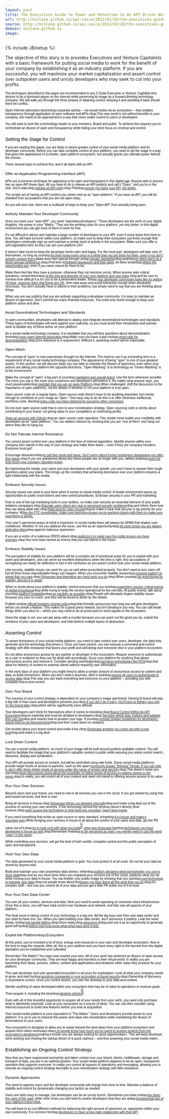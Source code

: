 ```yaml
---
layout: post
title: The Executives Guide to Power and Retention In An API Driven World
url: http://kinlane.github.io/api-voice/2013/02/28/the-executives-guide-to-power-and-retention-in-an-api-driven-world/
source: http://kinlane.github.io/api-voice/2013/02/28/the-executives-guide-to-power-and-retention-in-an-api-driven-world/
domain: kinlane.github.io
image: 
---
```

{% include JB/setup %}<p><p>The objective of this story is to provides Executives and  Venture Capitalists with a basic framework for putting social media to  work for the benefit of your company by establishing it as an industry  platform. If you are successful, you will maximize your market  capitalization and assert control over outspoken users and unruly  developers who may seek to cut into your profits.</p>
<div id="contents" style="color: #000000; font-family: Verdana, Arial, Helvetica, sans-serif; font-size: 10px; font-style: normal; font-variant: normal; font-weight: normal; letter-spacing: normal; line-height: normal; orphans: auto; text-align: start; text-indent: 0px; text-transform: none; white-space: normal; widows: auto; word-spacing: 0px;">
<p>The techniques described in this paper are  recommended to any C-Suite Executive or Venture Capitalist who desires  to be a dominant player on the Internet while preserving its image as a  forward-thinking technology company. We will walk you through the three  phases of attaining control, keeping it and wrestling it back should  there be conflict<strong>.</strong></p>
<ol class="mainlist" style="font-weight: normal;"> </ol>
<p style="font-weight: normal;">Open Internet advocates desirenbsp;corporate  activity -- via social media via an ecosystem -- that enables  transparency through application of open software and APIs.nbsp;This  new world is not without benefits to your company, but needs to be  approached in a way that never cedes control to users or developers.</p>
<p style="font-weight: normal;">You will want to look like a technology leader to  your investors, Board and public. To achieve this requires you to  orchestrate an illusion of open and transparency while hiding your  strict focus on revenue and control.<a style="display: inline-block; background-image: url(/jscripts/tiny_mce/themes/advanced/skins/default/img/items.gif); width: 11px !important; height: 11px !important; background-position: 0px 0px; background-repeat: no-repeat no-repeat;" name="id.fjriogaiddjj" href="#"></a></p>
<h2 style="font-weight: normal;">Setting the Stage for Control</h2>
<p style="font-weight: normal;">If you are reading this paper, you are likely to  desire greater control of your social media platform and its developer  community. Before you can take complete control of your platform, you  need to set the stage in a way that gives the appearance of a chaotic,  open platform ecosystem, but actually grants you ultimate power behind  the scenes.</p>
<p style="font-weight: normal;">There several ways to achieve this, and it all starts with an API.</p>
<h3 style="font-weight: normal;">Offer an Application Programming Interface (API)</h3>
<p style="font-weight: normal;">APIs are a common technique for appearing to be open  and transparent in this digital age. Anyone who is anyone has an open  API these days. All you have to do is release an API publicly and call  it &ldquo;Open,&rdquo; and you're in the club. Don&rsquo;t wait,nbsp;<a class="c3" href="http://blog.twitter.com/2006/09/introducing-twitter-api.html">release an API early</a>.nbsp;Thenbsp;<a class="c3" href="http://blog.facebook.com/blog.php?post=2207512130">sooner you have your API, the better.</a></p>
<p style="font-weight: normal;">The simple act of having an API confers you street  cred as an &ldquo;open platform.&rdquo; If you have an API, you will be shielded  from accusations that you are not open.nbsp;</p>
<p style="font-weight: normal;">As you will soon see, there are a multitude of ways to keep your &ldquo;Open API&rdquo; from actually being open.</p>
<h3 style="font-weight: normal;">Actively Maintain Your Developer Community</h3>
<p style="font-weight: normal;">Once you have your &ldquo;open API&rdquo;, you need &ldquo;opennbsp;developers.&rdquo;  These developers are the serfs of your digital kingdom, the power in  your &ldquo;Matrix.&rdquo; They are the working class for your platform, yet only  better; in this digital environment you can get most of them to work for  free.</p>
<p style="font-weight: normal;">It&rsquo;s not difficult to attract and maintain a large  number of developers to your API, even if some leave from time to time.  You will have turnover within your platform, so make sure to keep their  ecosystem just lively enough that developers continually sign up and  maintain a certain level of activity in the ecosystem. Make sure you  offer a self-registration form so they can join your platform 24/7.</p>
<p style="font-weight: normal;">It doesn&rsquo;t take much to keep the developer herds  calm and happy. For the most part, developers will take care of  themselves, so long as younbsp;<a class="c3" href="http://mashable.com/2010/04/14/twitters-executives-answer-everybodys-questions-live/">let them know every once in a while that you are there for them, even if you don&rsquo;t actively support them</a><a class="c3" href="http://mashable.com/2010/04/14/twitters-executives-answer-everybodys-questions-live/">.</a>Make them feel special through anbsp;<a class="c3" href="http://developers.facebook.com/blog/post/417/">regular newsletter</a>nbsp;andnbsp;<a class="c3" href="http://www.washingtonpost.com/blogs/faster-forward/post/facebook-announces-f8-developer-conference/2011/08/25/gIQAR9d0fJ_blog.html">by feting them at a lavish annual conference</a>.nbsp;Find time to<a class="c3" href="http://mashable.com/2010/04/14/twitters-executives-answer-everybodys-questions-live/">highlight developers and their apps</a>, let them knownbsp;<a class="c3" href="http://www.voiceoftech.com/swhitley/index.php/2011/03/a-letter-to-ryan-sarver/">where the opportunities are</a>, even if you never intend for them to be.</p>
<p style="font-weight: normal;">Make them feel like they have a purpose, otherwise they can become unruly. When anyone asks critical questions, remind themnbsp;<a class="c3" href="https://groups.google.com/forum/?fromgroups#!topic/twitter-development-talk/yCzVnHqHIWo">of the size and diversity of your your platform and user base</a>,nbsp;and be sure to mention how difficult it is for you to be a benevolent leader. Ifnbsp;<a class="c3" href="http://www.google.com/url?q=http%3A%2F%2Fgigaom.com%2F2010%2F07%2F02%2Fwhats-on-deck-for-twitters-platform-app-promotion-and-another-dev-conference%2F&amp;sa=D&amp;sntz=1&amp;usg=AFQjCNERZ1aU8ysPMIEuoiVcAyV79JsCJg">your developer community looks like its getting off track, reassure them that things are OK</a>,  then step away and avoid interaction except when absolutely necessary.  You don&rsquo;t actually have to attend to their problems, but simply need to  say that you are thinking about things.</p>
<p style="font-weight: normal;">When you are say publicly that you are actively  supporting a developer community, it is easy to maintain an illusion of  openness. Don&rsquo;t commit too many financial resources. You need only  invest enough to keep your platform active and alive.</p>
<h3 style="font-weight: normal;">Avoid Decentralized Technologies and Standards</h3>
<p style="font-weight: normal;">In open communities, developers will attempt to  deploy and integrate decentralized technologies and standards. These  types of technologies will work against your authority, so you must  avoid their introduction and actively seek to disable any of these  active on your platform.</p>
<p style="font-weight: normal;">As a social media technology company, it is inevitable that you will face questions about decentralization fromnbsp;<a class="c3" href="http://al3x.net/2010/09/15/last-thing-about-twitter.html">noisy open Internet advocates.</a>nbsp;Make sure you have a plan tonbsp;<a class="c3" href="http://techcrunch.com/2010/09/16/decentralize-twitter/">resist calls for decentralization</a>.nbsp;Zero tolerance is a requirement. Without it, asserting control will be impossible.</p>
<h3 style="font-weight: normal;">Open-Wash:</h3>
<p style="font-weight: normal;">The concept of &ldquo;open&rdquo; is now mainstream thought on  the Internet. The need to use it as a branding term is a requirement of  any social media technology company. The appearance of being &ldquo;open&rdquo; is  one of your greatest assets. In this section, we will discuss steps you  can take to maintain the illusion of openness, even when your actions  are taking your platform the opposite directions. &ldquo;Open-Washing&rdquo; is to  technology as &ldquo;Green-Washing&rdquo; is to the environment.</p>
<p style="font-weight: normal;">Make the concept of &ldquo;open&rdquo; a big part of yournbsp;<a class="c3" href="http://www.itworld.com/it-managementstrategy/291719/twitter-open-source-washing-its-image">marketing and overall brand</a>.  Use the term whenever possible. The more you say it, the more your  customers and developers will believe it. No matter what anyone says,  you must passionatelynbsp;<a class="c3" href="http://blog.programmableweb.com/2012/07/09/the-twitter-api-still-an-open-platform/">maintain that you are an open Platform</a>.nbsp;When  challenged, shift the discussion to the importance of open platforms,  not the details of whether or not your platform is truly open.</p>
<p style="font-weight: normal;">Open source code on a regular basis. Open source  code doesn&rsquo;t have to be anything important, but merely enough to  contribute to your image as &ldquo;open.&rdquo; One easy way to do do this is to  offer otherwise ineffectual, worthless code, likenbsp;<a class="c3" href="http://engineering.twitter.com/2011/08/storm-is-coming-more-details-and-plans.html">extra code you have obtained by acquiring other companies</a></p>
<p style="font-weight: normal;">Do not ever open source code that is core to your  monetization strategy. Open sourcing code is strictly about contributing  to your brand, not giving value to your competitors or minimizing  profits.&nbsp;</p>
<p style="font-weight: normal;"><a class="c3" href="http://twitter.github.com/">Open an account with Github</a>,nbsp;an  open source code repository. This simple move builds your credibility  with developers as an &ldquo;open platform.&rdquo; You can deflect criticism by  showing that you are &ldquo;one of them&rdquo; and hang out where they like to hang  out.</p>
<h3 style="font-weight: normal;">Do Not Tolerate Internal Resistance</h3>
<p style="font-weight: normal;">You cannot assert control over your platform in the  face of internal opposition. Identify anyone within your company who  stands in the way of your strategy and make them leave -- even if they  are company founders. Everyone must go!!</p>
<p style="font-weight: normal;">Encourage dissentersnbsp;<a class="c3" href="http://www.google.com/url?q=http%3A%2F%2Ftechcrunch.com%2F2011%2F12%2F12%2Ftwitter-employees-leaving-stock%2F&amp;sa=D&amp;sntz=1&amp;usg=AFQjCNHxzn-aziIOWu6aKfdo-rRt14jUMQ">to sell ther stock and leave. Don&rsquo;t worry about former employees disparaging you after they leave</a>.nbsp;If you are questioned about why these people are no longer with you, deflect andnbsp;<a class="c3" href="http://tech.fortune.cnn.com/2011/11/14/leaving-twitter/">point out how much your company has</a><a class="c3" href="http://www.google.com/url?q=http%3A%2F%2Ftech.fortune.cnn.com%2F2011%2F11%2F14%2Fleaving-twitter%2F&amp;sa=D&amp;sntz=1&amp;usg=AFQjCNFM8fYesR3MWpuiV_ba_uioB3rVTA">nbsp;grown</a>.&nbsp;</p>
<p style="font-weight: normal;">By impressing the media, your users and your  developers with your growth, you won&rsquo;t have to answer their tough  questions about your plans. This brings up the corollary that achieving  dominance over your platform requires a tight relationship with the  media.</p>
<h3 style="font-weight: normal;">Embrace Security Issues</h3>
<p style="font-weight: normal;">Security issues can work in your favor when it comes  to social media control. A hostile environment opens up opportunities  to justify crack-downs and new control procedures. Embrace security in  your PR and marketing.</p>
<p style="font-weight: normal;">Fear is one of the top marketing tools in your  toolbox, so make user security an essential element of your public  relations campaigns.nbsp;<a class="c3" href="http://blog.twitter.com/2010/02/avoid-phishing-scams.html">Educate users about any real or perceived security problems</a>nbsp;and inform them how they are being dealt with.nbsp;<a class="c3" href="http://engineering.twitter.com/2012/03/past-few-months-have-been-busy-for.html">Hold security open houses</a>nbsp;to make it clear that security is top priority for your company. W<a class="c3" href="http://blog.twitter.com/2010/06/ftc-announcement.html">hen the FTC investigates, make sure everyone knows you&rsquo;re working closely with them to make sure everything is alright.</a></p>
<p style="font-weight: normal;">Your user&rsquo;s perceived peace of mind is important. In  social media there will always be SPAM that shakes user confidence.  Whether or not you address the issue, use this as an opportunitynbsp;<a class="c3" href="http://blog.twitter.com/2008/08/making-progress-on-spam.html">let users know you are always defending them</a>nbsp;against malicious spammers.&nbsp;</p>
<p style="font-weight: normal;">If you are a victim of a malicious DDOS attack,nbsp;<a class="c3" href="http://blog.twitter.com/2009/08/denial-of-service-attack.html">publicize it to make sure the public knows you have enemies</a>.nbsp;You now have named an enemy that you can blame in the future.</p>
<h3 style="font-weight: normal;">Embrace Stability Issues</h3>
<p style="font-weight: normal;">The perception of stability for your platform will  be a complex set of emotional areas for you to exploit with your users  and developers, and can serve as excellent distractions when the time is  right. Any accusations of wrongdoing can easily be deflected or lost in  the confusion as you assert control over your social media platform.</p>
<p style="font-weight: normal;">Like security, stability issues can work for you as  well when prescribed properly. You don&rsquo;t want to turn users off, but let  them know unpredictable things can happen. When you encounter stability  issuesnbsp;<a class="c3" href="http://blog.twitter.com/2010/06/whats-happening-with-twitter.html">respond publicly to signal that you care</a>.nbsp;<a class="c3" href="http://engineering.twitter.com/2011/03/great-migration-winter-of-2011.html">Showcase and dramatize any hard work you do</a>.nbsp;When younbsp;<a class="c3" href="http://blog.twitter.com/2007/12/downtime-rescheduled-shorter.html">do good things for stability, discuss it in detail</a>.</p>
<p style="font-weight: normal;">When in doubt about your platform&rsquo;s stability, remind everyone that you arenbsp;<a class="c3" href="http://blog.twitter.com/2009/06/up-up-and-away.html">supporting mission critical events of global importance</a>nbsp;while trying to keep the service operational for the normals. At public events, talk about yournbsp;<a class="c3" href="http://allthingsd.com/20110107/live-twitter-ceo-dick-costolo-at-dces/">platform</a><a class="c3" href="http://www.google.com/url?q=http%3A%2F%2Fallthingsd.com%2F20110107%2Flive-twitter-ceo-dick-costolo-at-dces%2F&amp;sa=D&amp;sntz=1&amp;usg=AFQjCNESbe8pmuBlAGlQH2IOYLcLYrkYgw">&rsquo;s</a><a class="c3" href="http://allthingsd.com/20110107/live-twitter-ceo-dick-costolo-at-dces/">reliability</a>nbsp;<a class="c3" href="http://blog.twitter.com/2010/07/reliability.html">as candidly as possible</a>.nbsp;People will ultimately forgive stability issues because you care so much, and they will be bored to death by the details.</p>
<p style="font-weight: normal;">Publish annbsp;<a class="c3" href="http://developers.facebook.com/roadmap/change-policy/">official breaking change policy</a>nbsp;that  formally announces how long you will give developers before you break a  feature. This makes for a great press release, but isn&rsquo;t binding in any  way. You can still break things when you elect to -- which you may need  to do at some point to send signals to the ecosystem.</p>
<p style="font-weight: normal;">Onee the stage is set, you can get away with a  murder because you can point out the good you do, exploit the emotions  of your users and developers, and hide behind multiple layers of  abstraction.<a style="display: inline-block; background-image: url(/jscripts/tiny_mce/themes/advanced/skins/default/img/items.gif); width: 11px !important; height: 11px !important; background-position: 0px 0px; background-repeat: no-repeat no-repeat;" name="id.z5rwzp62nsva" href="#"></a></p>
<h2 style="font-weight: normal;">Asserting Control</h2>
<p style="font-weight: normal;">To assert dominance of your social media platform,  you need to take control over users, developer, the data they generate  and the technology that drives it. Once you have control, you can  execute a command and control strategy with little resistance that  favors your profit and well-being over everyone else in your platform  ecosystem.</p>
<p style="font-weight: normal;">Do not allow anonymous access by any partner or  developer in the ecosystem. Require everyone to authenticate as a user  or endpoint so they can be dealt with accordingly. Scour your platform  for anything that allows anonymous access and remove it. Consider  ejecting seeminglynbsp;<a class="c3" href="http://mashable.com/2012/09/05/twitter-api-rss/">harmless technologies like RSS</a>nbsp;that allow for delivery of content to external clients without requiring user information.</p>
<p style="font-weight: normal;">In the early days of your platform you might need to  allow a certain amount of anonymous access to content and data, to  build momentum. When you don&rsquo;t need it anymore, ditch it andnbsp;<a class="c3" href="https://dev.twitter.com/blog/changes-coming-to-twitter-api">require all users to authenticate to access data</a>.nbsp;This way you can track everything and everyone on your platform -- providing you with complete end-to-end control.</p>
<h3 style="font-weight: normal;">Own Your Brand</h3>
<p style="font-weight: normal;">The success of your control strategy is dependent on  your company&rsquo;s image and brand. Owning th brand will play a big role in  how users and developers perceive you.nbsp;<a class="c3" href="http://www.google.com/url?q=http%3A%2F%2Fwww.newsy.com%2Fvideos%2Ftwitter-tightens-up-its-brand&amp;sa=D&amp;sntz=1&amp;usg=AFQjCNHKZHsqwIDOo85z47HmcXjHg46cRA">If you don&rsquo;t do it early, you&rsquo;ll have to tighten your grip on the brand later</a>,nbsp;which will be significantly more difficult.</p>
<p style="font-weight: normal;">Your developers can&rsquo;t think for themselves when it comes to branding.nbsp;<a class="c3" href="http://apievangelist.com/2012/06/06/brand-control-within-an-api-ecosystem-twitter-edition/">Brand Control Within An API Ecosystem</a>nbsp;is essential and must be dictated to developers.nbsp;<a class="c3" href="http://www.google.com/url?q=https%3A%2F%2Ftwitter.com%2Flogo&amp;sa=D&amp;sntz=1&amp;usg=AFQjCNFL8cfvP3jVYTZTEHAG1q3bqkKYLw">Tell them which logo, buttons and widgets they can use</a>nbsp;and exactly how to position your logo. If younbsp;<a class="c3" href="https://dev.twitter.com/terms/api-terms/diff">provide Display Guidelines for developers, switch them to be Requirements</a>nbsp;and then crack down on violators.</p>
<p style="font-weight: normal;">Get excited about your brand control and make it fun.nbsp;<a class="c3" href="http://blog.twitter.com/2010/10/new-twitter-new-look.html">Showcase anytime you come out with a new look</a>nbsp;and make it a big deal.</p>
<h3 style="font-weight: normal;">Lock Down Content</h3>
<p style="font-weight: normal;">You are a social media platform, so much of your  image will be built around publicly available content. You will need to  facilitate the image that your platform&rsquo;s valuable content is public  while assuring you solely control search, discovery, display and  syndication.</p>
<p style="font-weight: normal;">Your API will provide access to content, but will be  controlled using rate limits. Some social media platforms provide  larger levels of access to partners, such as the span&gt;<a class="c3" href="https://dev.twitter.com/terms/api-terms/diff">commonly known &ldquo;firehose&rdquo; format. If you can help it, don</a><a class="c3" href="http://www.google.com/url?q=https%3A%2F%2Fdev.twitter.com%2Fterms%2Fapi-terms%2Fdiff&amp;sa=D&amp;sntz=1&amp;usg=AFQjCNGHQiv7Oi_nbK9G42S5Dv3GfsuTwQ">&rsquo;t offer these higher levels of access under the name of privacy and security</a>.nbsp;This doesn&rsquo;t mean you can&rsquo;tnbsp;<a class="c3" href="http://www.readwriteweb.com/archives/facebook_firehose_may_be_released_at_developer_con.php">keep discussions going about the possibility of higher levels of access by leaking stories to the press.</a>nbsp;In reality, you will control all of your content and need not intend to offering anyone access to its value.</p>
<h3 style="font-weight: normal;">Run Your Own Services</h3>
<p style="font-weight: normal;">Beyond users and your brand, you need to reel in all  services you use in the cloud. If you got started by using free and  hosted services, that time is over.</p>
<p style="font-weight: normal;">Bring all services in-house.nbsp;<a class="c3" href="https://dev.twitter.com/blog/twemproxy">Showcase things you develop internally</a>nbsp;and  make a big deal out of the process of running your own services. If the  technology behind the services doesn&rsquo;t directly drive revenue,nbsp;<a class="c3" href="https://dev.twitter.com/blog/scalding">open source the technology to help feed into yournbsp;</a><a class="c3" href="http://www.google.com/url?q=https%3A%2F%2Fdev.twitter.com%2Fblog%2Fscalding&amp;sa=D&amp;sntz=1&amp;usg=AFQjCNHQ5Hn0CLQIv38-KBCAlDaHtRnrAg">&ldquo;open&rdquo;nbsp;</a><a class="c3" href="https://dev.twitter.com/blog/scalding">image</a>.</p>
<p style="font-weight: normal;">If you need something that exists as open source or open standard, bringnbsp;<a class="c3" href="/2012/06/13/twitter-launches-new-not-so-open-graph-aka-twitter-cards/">it in-house and make it yournbsp;</a><a class="c3" href="/2012/06/13/twitter-launches-new-not-so-open-graph-aka-twitter-cards/">own</a>.While bringing your services in house is all about the control of your users and data, get the PR value out of it,nbsp;<a class="c3" href="http://engineering.twitter.com/2010/07/murder-fast-datacenter-code-deploys.html">try to look cool with what you build</a><sup class="c0"><a style="display: inline-block; background-image: url(/jscripts/tiny_mce/themes/advanced/skins/default/img/items.gif); width: 11px !important; height: 11px !important; background-position: 0px 0px; background-repeat: no-repeat no-repeat;" name="ftnt_ref40" href="#ftnt40">[40]</a></sup><a class="c3" href="http://engineering.twitter.com/2010/07/murder-fast-datacenter-code-deploys.html">nbsp;and showcase the</a>nbsp;<a class="c3" href="http://engineering.twitter.com/2010/04/timeboxing.html">techniques you have developed in house as well.</a>nbsp;Remember thatnbsp;<a class="c3" href="http://techcrunch.com/2010/04/23/like-buttons-evil-facebook-not-open/">to be perceived as open, you merely need to use the word &ldquo;open&rdquo; in the name</a>.</p>
<p style="font-weight: normal;">While controlling your services, will get the best  of both worlds: complete control and the public perception of open and  transparent.</p>
<h3 style="font-weight: normal;">Host Your Own Data</h3>
<p style="font-weight: normal;">The data generated by your social media platform is  gold. You must protect it at all costs. Do not let your data be stored  by anyone else.</p>
<p style="font-weight: normal;">Build and maintain your own proprietary data stories, whilenbsp;<a class="c3" href="http://engineering.twitter.com/2012/04/mysql-at-twitter.html">publicly declaring what technologies you use to store data</a>nbsp;Just  as you have done when you migrated your services out of the cloud,  publicize what you do while moving your data in-house. You can bolster  your public image by showing that you usenbsp;<a class="c3" href="http://engineering.twitter.com/2010/07/cassandra-at-twitter-today.html">cool technology to manage your data</a>.nbsp;Let people know about the<a class="c3" href="http://engineering.twitter.com/2010/04/memcached-spof-mystery.html">issues you face doing all this work that you do</a>.nbsp;It&rsquo;s complex stuff -- but now you control all of your data and you got a little PR action out of it to boot.</p>
<h3 style="font-weight: normal;">Run Your Own Data Center</h3>
<p style="font-weight: normal;">You own all your content, services and data. Next  you need to avoid operating on someone elses infrastructure. Once this  is done, you will have total control over hardware and network, and  fully own all aspects of your platform.</p>
<p style="font-weight: normal;">This final move in taking control of your technology  is a big one. All the big boys own their own data center and you need  to have one, too. When you start building your data center, don&rsquo;t  announce it publicly. Leak the news slowly, tonbsp;<a class="c3" href="http://www.readwriteweb.com/archives/is_this_twitters_new_custom_data_center.php">get people talking.</a>nbsp;Once ready,nbsp;<a class="c3" href="http://www.google.com/url?q=http%3A%2F%2Fengineering.twitter.com%2F2010%2F07%2Froom-to-grow-twitter-data-center.html&amp;sa=D&amp;sntz=1&amp;usg=AFQjCNFr_a1CFzyk5sI7z14XeXavoH4zbA">announce it</a>nbsp;and use it as an opportunity to generate good will bynbsp;<a class="c3" href="http://engineering.twitter.com/2011/03/great-migration-winter-of-2011.html">letting everyone know what what hard work it was.</a></p>
<h3 style="font-weight: normal;">Exploit the Platformnbsp;Ecosystem</h3>
<p style="font-weight: normal;">At this point, you&rsquo;ve invested a lot of time, energy  and resources in your user and developer ecosystem. Now is the time to  reap the rewards. After all, this is your platform and you have every  right to the harvest from the digital plantation you&rsquo;ve established and  cultivated.&nbsp;</p>
<p style="font-weight: normal;">Remember The Matrix? You have now created your own.  All of your work has achieved an illusion of open access for your  developer community. They are kept happy and harmless in their virtual  world. In reality you are harvesting their ideas, pictures, videos,  content and applications and whatever other value they produce for your  platform.</p>
<p style="font-weight: normal;">This vast developer and user generated ecosystem is  all yours for exploitation. Look at what your company needs to grow, and  start bynbsp;<a class="c3" href="http://vator.tv/news/2012-01-24-twitter-buys-dasient-ups-its-security">acquiring companies in your ecosystem to boost security</a>,nbsp;Ownership of discovery is essential to control. Once you control search, you own the doorway to your data and content.</p>
<p style="font-weight: normal;">Identify anything of value developed within your  ecosystem that may be of value to operations or revenue goals, Then  acquire it, including the bestnbsp;<a class="c3" href="https://twitter.com/twitterapi/statuses/73411831716249600">desktop clients</a><a style="display: inline-block; background-image: url(/jscripts/tiny_mce/themes/advanced/skins/default/img/items.gif); width: 11px !important; height: 11px !important; background-position: 0px 0px; background-repeat: no-repeat no-repeat;" name="ftnt_ref54" href="#ftnt54">[54]</a></p>
<p style="font-weight: normal;">Even with all of this bountiful opportunity to  acquire all of your needs from your serfs, you need only purchase what  is absolutely essential. Look at your ecosystem as a source of ideas.  You can can then consider using internal resources to build new features  before you look at acquisition.</p>
<p style="font-weight: normal;">Your social media platform is your equivalent of  &ldquo;The Matrix.&rdquo; Users and developers provide power to your platform. It is  up to you to channel this power and value into monetization while  maintaining the illusion of benevolence to your users.</p>
<p style="font-weight: normal;">Your ecosystem is designed to allow you to easily  harvest the best ideas from your platform ecosystem and acquire them  when necessary.nbsp;<a class="c3" href="http://blog.twitter.com/2011/07/one-million-registered-twitter-apps.html">Let people know how much you&rsquo;ve spent to acquire projects from the ecosystem&rsquo;s developers</a>making it known you are always looking for good opportunities&lt;.  This will keep developer serfs working and chasing the startup dream of  a quick cashout -- and thus powering your social media matrix.<a style="display: inline-block; background-image: url(/jscripts/tiny_mce/themes/advanced/skins/default/img/items.gif); width: 11px !important; height: 11px !important; background-position: 0px 0px; background-repeat: no-repeat no-repeat;" name="id.19i0rkkbbqh6" href="#"></a></p>
<h2 style="font-weight: normal;">Establishing an Ongoing Control Strategy</h2>
<p style="font-weight: normal;">Now that you have suppressed anonymity and taken  control over your brand, clients, middleware, storage and transport of  data, you are in an optimal position. Your social media platform appears  to be an open, transparent operation that supports everyone. In reality  you control all aspects of operations and messaging, allowing you to  execute an ongoing control strategy favorable to your monetization  strategy with little resistance.</p>
<h3 style="font-weight: normal;">Dynamic Approaches</h3>
<p style="font-weight: normal;">The need to oppress users and the developer  community will change from time to time. Maintain a balance of stability  and control by dynamically changing your tactics as needed.</p>
<p style="font-weight: normal;">Users are fairly easy to manage, but developers can be an unruly bunch. Sometimes you have tonbsp;<a class="c3" href="http://www.google.com/url?q=https%3A%2F%2Fdev.twitter.com%2Fterms%2Fapi-terms&amp;sa=D&amp;sntz=1&amp;usg=AFQjCNESESM6Bb83kZQFTiwOnT1FvgsLdQ">lay down the rules of the roa</a><a class="c3" href="https://dev.twitter.com/terms/api-terms">d</a>, while other times you will need to soothe developers that they are anbsp;<a class="c3" href="https://dev.twitter.com/blog/note-jack-twitter-developers">fundamental part of your platform</a><a class="c3" href="http://www.google.com/url?q=https%3A%2F%2Fdev.twitter.com%2Fblog%2Fnote-jack-twitter-developers&amp;sa=D&amp;sntz=1&amp;usg=AFQjCNEHcDdj7qztxQobsvtt8bmM6XUQng">&rsquo;s</a><a class="c3" href="https://dev.twitter.com/blog/note-jack-twitter-developers">nbsp;DNA.</a></p>
<p style="font-weight: normal;">You will have to try out different methods for  balancing the right amount of openness vs. oppression within your own  community. It is common fornbsp;<a class="c3" href="http://gigaom.com/2012/09/03/why-i-have-a-love-hate-relationship-with-twitter/">developers to have a love-hate relationship with their API</a></p>
</div></p>
